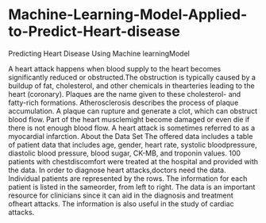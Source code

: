 # Machine-Learning-Model-Applied-to-Predict-Heart-disease

Predicting Heart Disease Using Machine learningModel

A heart attack happens when blood supply to the heart becomes significantly reduced or obstructed.The obstruction is typically caused by a buildup of fat, cholesterol, and other chemicals in thearteries leading to the heart (coronary). Plaques are the name given to these cholesterol- and fatty-rich formations. Atherosclerosis describes the process of plaque accumulation.
A plaque can rupture and generate a clot, which can obstruct blood flow. Part of the heart musclemight become damaged or even die if there is not enough blood flow.
A heart attack is sometimes referred to as a myocardial infarction.
About the Data Set
The offered data includes a table of patient data that includes age, gender, heart rate, systolic bloodpressure, diastolic blood pressure, blood sugar, CK-MB, and troponin values. 100 patients with chestdiscomfort were treated at the hospital and provided with the data. In order to diagnose heart attacks,doctors need the data.
Individual patients are represented by the rows. The information for each patient is listed in the sameorder, from left to right.
The data is an important resource for clinicians since it can aid in the diagnosis and treatment ofheart attacks. The information is also useful in the study of cardiac attacks.
